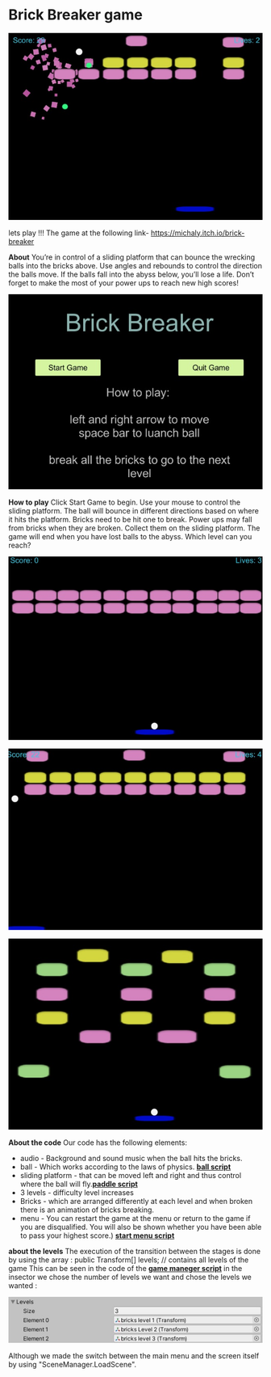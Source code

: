 #  Brick Breaker game

![](images/2.jpeg)


lets play !!! The game at the following link-
https://michaly.itch.io/brick-breaker

**About**
You’re in control of a sliding platform that can bounce the wrecking balls into the bricks above. Use angles and rebounds to control the direction the balls move. If the balls fall into the abyss below, you’ll lose a life. Don’t forget to make the most of your power ups to reach new high scores!

![](images/main.jpeg)


**How to play**
Click Start Game to begin. Use your mouse to control the sliding platform. The ball will bounce in different directions based on where it hits the platform. Bricks need to be hit one to break.  Power ups may fall from bricks when they are broken. Collect them on the sliding platform. The game will end when you have lost balls to the abyss.
Which level can you reach?

![](images/level1.jpeg)

![](images/level2.jpeg)


![](images/level3.jpeg)

**About the code**
Our code has the following elements:
- audio - Background and sound music when the ball hits the bricks.
- ball - Which works according to the laws of physics. **[ball script](https://github.com/michalkin9/Brick_Breaker-game/blob/master/Brick_Breaker/New%20Unity%20Project/Assets/Script/BallScript.cs)**
- sliding platform - that can be moved left and right and thus control where the ball will fly.**[paddle script](https://github.com/michalkin9/Brick_Breaker-game/blob/master/Brick_Breaker/New%20Unity%20Project/Assets/Script/PaddleScript.cs)**
- 3 levels - difficulty level increases
- Bricks - which are arranged differently at each level and when broken there is an animation of bricks breaking.
- menu - You can restart the game at the menu or return to the game if you are disqualified. You will also be shown whether you have been able to pass your highest score.) **[start menu script](https://github.com/michalkin9/Brick_Breaker-game/blob/master/Brick_Breaker/New%20Unity%20Project/Assets/Script/startMenu.cs)**


**about the levels**
The execution of the transition between the stages is done by using the array : 
public Transform[] levels; // contains all levels of the game 
This can be seen in the code of the **[game maneger script](https://github.com/michalkin9/Brick_Breaker-game/blob/master/Brick_Breaker/New%20Unity%20Project/Assets/Script/GameManager.cs)**
in the insector we chose the number of levels we want and chose the levels we wanted : 

![](images/levels.jpg)

Although we made the switch between the main menu and the screen itself by using "SceneManager.LoadScene".
